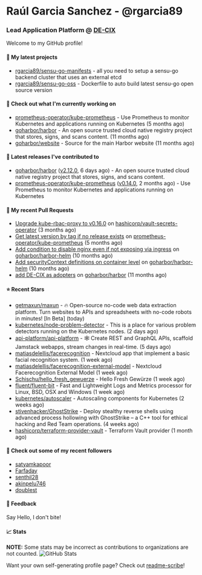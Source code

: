 # Raúl Garcia Sanchez - @rgarcia89
### Lead Application Platform @ [DE-CIX](https://de-cix.net/)

Welcome to my GitHub profile!

#### 🌱 My latest projects

- [rgarcia89/sensu-go-manifests](https://github.com/rgarcia89/sensu-go-manifests) - all you need to setup a sensu-go backend cluster that uses an external etcd
- [rgarcia89/sensu-go-oss](https://github.com/rgarcia89/sensu-go-oss) - Dockerfile to auto build latest sensu-go open source version

#### 👷 Check out what I'm currently working on

- [prometheus-operator/kube-prometheus](https://github.com/prometheus-operator/kube-prometheus) - Use Prometheus to monitor Kubernetes and applications running on Kubernetes (5 months ago)
- [goharbor/harbor](https://github.com/goharbor/harbor) - An open source trusted cloud native registry project that stores, signs, and scans content. (11 months ago)
- [goharbor/website](https://github.com/goharbor/website) - Source for the main Harbor website (11 months ago)

#### 🔭 Latest releases I've contributed to

- [goharbor/harbor](https://github.com/goharbor/harbor) ([v2.12.0](https://github.com/goharbor/harbor/releases/tag/v2.12.0), 6 days ago) - An open source trusted cloud native registry project that stores, signs, and scans content.
- [prometheus-operator/kube-prometheus](https://github.com/prometheus-operator/kube-prometheus) ([v0.14.0](https://github.com/prometheus-operator/kube-prometheus/releases/tag/v0.14.0), 2 months ago) - Use Prometheus to monitor Kubernetes and applications running on Kubernetes

#### 🔨 My recent Pull Requests

- [Upgrade kube-rbac-proxy to v0.16.0](https://github.com/hashicorp/vault-secrets-operator/pull/881) on [hashicorp/vault-secrets-operator](https://github.com/hashicorp/vault-secrets-operator) (3 months ago)
- [Get latest version by tag if no release exists](https://github.com/prometheus-operator/kube-prometheus/pull/2435) on [prometheus-operator/kube-prometheus](https://github.com/prometheus-operator/kube-prometheus) (5 months ago)
- [Add condition to disable nginx even if not exposing via ingress](https://github.com/goharbor/harbor-helm/pull/1687) on [goharbor/harbor-helm](https://github.com/goharbor/harbor-helm) (10 months ago)
- [Add securityContext definitions on container level](https://github.com/goharbor/harbor-helm/pull/1673) on [goharbor/harbor-helm](https://github.com/goharbor/harbor-helm) (10 months ago)
- [add DE-CIX as adopters](https://github.com/goharbor/harbor/pull/19707) on [goharbor/harbor](https://github.com/goharbor/harbor) (11 months ago)

#### ⭐ Recent Stars

- [getmaxun/maxun](https://github.com/getmaxun/maxun) - 🔥 Open-source no-code web data extraction platform. Turn websites to APIs and spreadsheets with no-code robots in minutes! [In Beta] (today)
- [kubernetes/node-problem-detector](https://github.com/kubernetes/node-problem-detector) - This is a place for various problem detectors running on the Kubernetes nodes. (2 days ago)
- [api-platform/api-platform](https://github.com/api-platform/api-platform) - 🕸️ Create REST and GraphQL APIs, scaffold Jamstack webapps, stream changes in real-time. (5 days ago)
- [matiasdelellis/facerecognition](https://github.com/matiasdelellis/facerecognition) - Nextcloud app that implement a basic facial recognition system. (1 week ago)
- [matiasdelellis/facerecognition-external-model](https://github.com/matiasdelellis/facerecognition-external-model) - Nextcloud Facerecognition External Model (1 week ago)
- [Schischu/hello_fresh_gewuerze](https://github.com/Schischu/hello_fresh_gewuerze) - Hello Fresh Gewürze (1 week ago)
- [fluent/fluent-bit](https://github.com/fluent/fluent-bit) - Fast and Lightweight Logs and Metrics processor for Linux, BSD, OSX and Windows (1 week ago)
- [kubernetes/autoscaler](https://github.com/kubernetes/autoscaler) - Autoscaling components for Kubernetes (2 weeks ago)
- [stivenhacker/GhostStrike](https://github.com/stivenhacker/GhostStrike) - Deploy stealthy reverse shells using advanced process hollowing with GhostStrike – a C&#43;&#43; tool for ethical hacking and Red Team operations. (4 weeks ago)
- [hashicorp/terraform-provider-vault](https://github.com/hashicorp/terraform-provider-vault) - Terraform Vault provider (1 month ago)

#### 👯 Check out some of my recent followers

- [satyamkapoor](https://github.com/satyamkapoor)
- [Farfaday](https://github.com/Farfaday)
- [senthil28](https://github.com/senthil28)
- [akinpelu746](https://github.com/akinpelu746)
- [doublest](https://github.com/doublest)

#### 💬 Feedback

Say Hello, I don't bite!

#### 📈 Stats

**NOTE:** Some stats may be incorrect as contributions to organizations are not counted.
![GitHub Stats](https://github-readme-stats.vercel.app/api?username=rgarcia89&count_private=false&theme=tokyonight&show_icons=true)


Want your own self-generating profile page? Check out [readme-scribe](https://github.com/muesli/readme-scribe)!
